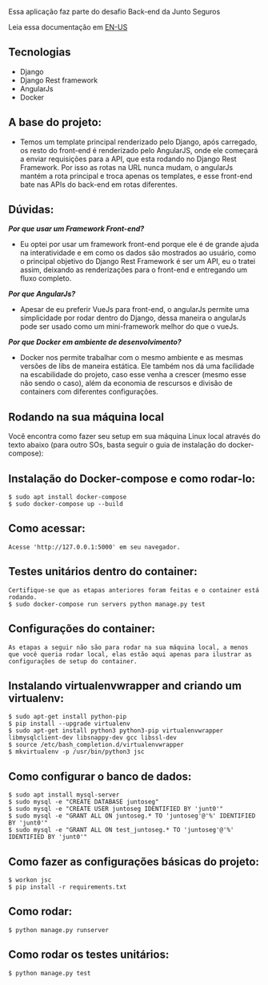 Essa aplicação faz parte do desafio Back-end da Junto Seguros

Leia essa documentação em [EN-US](README.md)

## Tecnologias
* Django
* Django Rest framework
* AngularJs
* Docker

## A base do projeto:
* Temos um template principal renderizado pelo Django, após carregado, os resto do front-end é renderizado pelo AngularJS, onde ele começará a enviar requisições para a API, que esta rodando no Django Rest Framework. Por isso as rotas na URL nunca mudam, o angularJs mantém a rota principal e troca apenas os templates, e esse front-end bate nas APIs do back-end em rotas diferentes.


## Dúvidas:
***Por que usar um Framework Front-end?***
* Eu optei por usar um framework front-end porque ele é de grande ajuda na interatividade e em como os dados são mostrados ao usuário, como o principal objetivo do Django Rest Framework é ser um API, eu o tratei assim, deixando as renderizações para o front-end e entregando um fluxo completo.

***Por que AngularJs?***
* Apesar de eu preferir VueJs para front-end, o angularJs permite uma simplicidade por rodar dentro do Django, dessa maneira o angularJs pode ser usado como um mini-framework melhor do que o vueJs.

***Por que Docker em ambiente de desenvolvimento?***
* Docker nos permite trabalhar com o mesmo ambiente e as mesmas versões de libs de maneira estática. Ele também nos dá uma facilidade na escabilidade do projeto, caso esse venha a crescer (mesmo esse não sendo o caso), além da economia de rescursos e divisão de containers com diferentes configurações.

## Rodando na sua máquina local
Você encontra como fazer seu setup em sua máquina Linux local através do texto abaixo (para outro SOs, basta seguir o guia de instalação do docker-compose):

## Instalação do Docker-compose e como rodar-lo:
    $ sudo apt install docker-compose
    $ sudo docker-compose up --build

## Como acessar:
    Acesse 'http://127.0.0.1:5000' em seu navegador.

## Testes unitários dentro do container:
    Certifique-se que as etapas anteriores foram feitas e o container está rodando.
    $ sudo docker-compose run servers python manage.py test

## Configurações do container:
    As etapas a seguir não são para rodar na sua máquina local, a menos que você queria rodar local, elas estão aqui apenas para ilustrar as configurações de setup do container. 

## Instalando virtualenvwrapper and criando um virtualenv:
    $ sudo apt-get install python-pip
    $ pip install --upgrade virtualenv
    $ sudo apt-get install python3 python3-pip virtualenvwrapper libmysqlclient-dev libsnappy-dev gcc libssl-dev
    $ source /etc/bash_completion.d/virtualenvwrapper
    $ mkvirtualenv -p /usr/bin/python3 jsc

## Como configurar o banco de dados:
    $ sudo apt install mysql-server
    $ sudo mysql -e "CREATE DATABASE juntoseg"
    $ sudo mysql -e "CREATE USER juntoseg IDENTIFIED BY 'junt0'"
    $ sudo mysql -e "GRANT ALL ON juntoseg.* TO 'juntoseg'@'%' IDENTIFIED BY 'junt0'"
    $ sudo mysql -e "GRANT ALL ON test_juntoseg.* TO 'juntoseg'@'%' IDENTIFIED BY 'junt0'"

## Como fazer as configurações básicas do projeto:
    $ workon jsc
    $ pip install -r requirements.txt

## Como rodar:
    $ python manage.py runserver

## Como rodar os testes unitários:
    $ python manage.py test